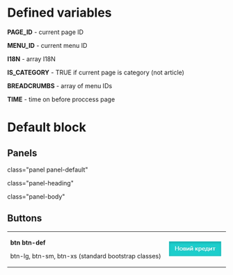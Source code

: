 # Defined variables

**PAGE_ID** - current page ID

**MENU_ID** - current menu ID

**I18N** - array I18N

**IS_CATEGORY** - TRUE if current page is category (not article) 

**BREADCRUMBS** - array of menu IDs   

**TIME** - time on before proccess page

# Default block

## Panels
class="panel panel-default"

class="panel-heading"

class="panel-body"

## Buttons
<table>
<tr>
<td>

**btn btn-def**

btn-lg, btn-sm, btn-xs (standard bootstrap classes) 
</td>
<td>

![](buttons.jpg)

</td>
</tr>
</table>

